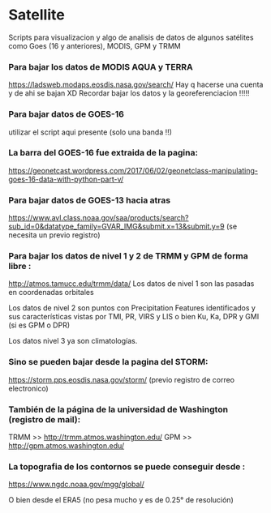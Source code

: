 # Satellite
Scripts para visualizacion y algo de analisis de datos de algunos satélites como Goes (16 y anteriores), MODIS, GPM y TRMM

### Para bajar los datos de MODIS AQUA y TERRA 
https://ladsweb.modaps.eosdis.nasa.gov/search/
Hay q hacerse una cuenta y de ahi se bajan XD
Recordar bajar los datos y la georeferenciacion !!!!!

### Para bajar datos de GOES-16 
utilizar el script aqui presente (solo una banda !!)

### La barra del GOES-16 fue extraida de la pagina:
https://geonetcast.wordpress.com/2017/06/02/geonetclass-manipulating-goes-16-data-with-python-part-v/

### Para bajar datos de GOES-13 hacia atras 
https://www.avl.class.noaa.gov/saa/products/search?sub_id=0&datatype_family=GVAR_IMG&submit.x=13&submit.y=9
(se necesita un previo registro)

### Para bajar los datos de nivel 1 y 2 de TRMM y GPM de forma libre :
http://atmos.tamucc.edu/trmm/data/ 
Los datos de nivel 1 son las pasadas en coordenadas orbitales

Los datos de nivel 2 son puntos con Precipitation Features identificados y sus
características vistas por TMI, PR, VIRS y LIS o bien Ku, Ka, DPR y GMI (si es GPM o DPR)

Los datos nivel 3 ya son climatologías. 

### Sino se pueden bajar desde la pagina del STORM:
https://storm.pps.eosdis.nasa.gov/storm/ (previo registro de correo electronico)

### También de la página de la universidad de Washington (registro de mail):
TRMM >> http://trmm.atmos.washington.edu/ 
GPM >> http://gpm.atmos.washington.edu/

### La topografia de los contornos se puede conseguir desde :
https://www.ngdc.noaa.gov/mgg/global/

O bien desde el ERA5 (no pesa mucho y es de 0.25° de resolución)


